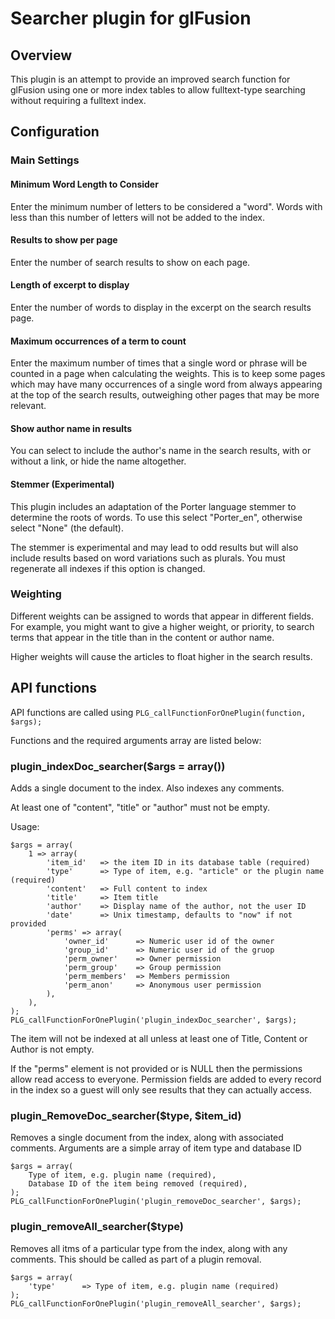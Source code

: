 # Searcher plugin for glFusion
## Overview
This plugin is an attempt to provide an improved search function for glFusion
using one or more index tables to allow fulltext-type searching without
requiring a fulltext index.

## Configuration
### Main Settings
#### Minimum Word Length to Consider
Enter the minimum number of letters to be considered a "word". Words with less
than this number of letters will not be added to the index.

#### Results to show per page
Enter the number of search results to show on each page.

#### Length of excerpt to display
Enter the number of words to display in the excerpt on the search results page.

#### Maximum occurrences of a term to count
Enter the maximum number of times that a single word or phrase will be counted
in a page when calculating the weights. This is to keep some pages which may
have many occurrences of a single word from always appearing at the top of the
search results, outweighing other pages that may be more relevant.

#### Show author name in results
You can select to include the author's name in the search results, with or
without a link, or hide the name altogether.

#### Stemmer (Experimental)
This plugin includes an adaptation of the Porter language stemmer to determine
the roots of words. To use this select "Porter_en", otherwise select "None"
(the default).

The stemmer is experimental and may lead to odd results but will also include
results based on word variations such as plurals. You must regenerate all
indexes if this option is changed.

### Weighting
Different weights can be assigned to words that appear in different fields.
For example, you might want to give a higher weight, or priority, to search
terms that appear in the title than in the content or author name.

Higher weights will cause the articles to float higher in the search results.

## API functions
API functions are called using ```PLG_callFunctionForOnePlugin(function, $args);```

Functions and the required arguments array are listed below:

### plugin_indexDoc_searcher($args = array())
Adds a single document to the index. Also indexes any comments.

At least one of "content", "title" or "author" must not be empty.

Usage:
```
$args = array(
    1 => array(
        'item_id'   => the item ID in its database table (required)
        'type'      => Type of item, e.g. "article" or the plugin name (required)
        'content'   => Full content to index
        'title'     => Item title
        'author'    => Display name of the author, not the user ID
        'date'      => Unix timestamp, defaults to "now" if not provided
        'perms' => array(
            'owner_id'      => Numeric user id of the owner
            'group_id'      => Numeric user id of the gruop
            'perm_owner'    => Owner permission
            'perm_group'    => Group permission
            'perm_members'  => Members permission
            'perm_anon'     => Anonymous user permission
        ),
    ),
);
PLG_callFunctionForOnePlugin('plugin_indexDoc_searcher', $args);
```
The item will not be indexed at all unless at least one of Title, Content or
Author is not empty.

If the "perms" element is not provided or is NULL then the permissions allow read access to everyone.
Permission fields are added to every record in the index so a guest will only see results that
they can actually access.

### plugin_RemoveDoc_searcher($type, $item_id)
Removes a single document from the index, along with associated comments.
Arguments are a simple array of item type and database ID
```
$args = array(
    Type of item, e.g. plugin name (required),
    Database ID of the item being removed (required),
);
PLG_callFunctionForOnePlugin('plugin_removeDoc_searcher', $args);
```

### plugin_removeAll_searcher($type)
Removes all itms of a particular type from the index, along with any comments.
This should be called as part of a plugin removal.
```
$args = array(
    'type'      => Type of item, e.g. plugin name (required)
);
PLG_callFunctionForOnePlugin('plugin_removeAll_searcher', $args);
```

